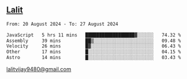 ## [Lalit](https://lalit.sh)

<!--START_SECTION:waka-->

```txt
From: 20 August 2024 - To: 27 August 2024

JavaScript   5 hrs 11 mins   ██████████████████▓░░░░░░   74.32 %
Assembly     39 mins         ██▒░░░░░░░░░░░░░░░░░░░░░░   09.48 %
Velocity     26 mins         █▓░░░░░░░░░░░░░░░░░░░░░░░   06.43 %
Other        17 mins         █░░░░░░░░░░░░░░░░░░░░░░░░   04.15 %
Astro        14 mins         █░░░░░░░░░░░░░░░░░░░░░░░░   03.43 %
```

<!--END_SECTION:waka-->

lalitvijay9480@gmail.com
